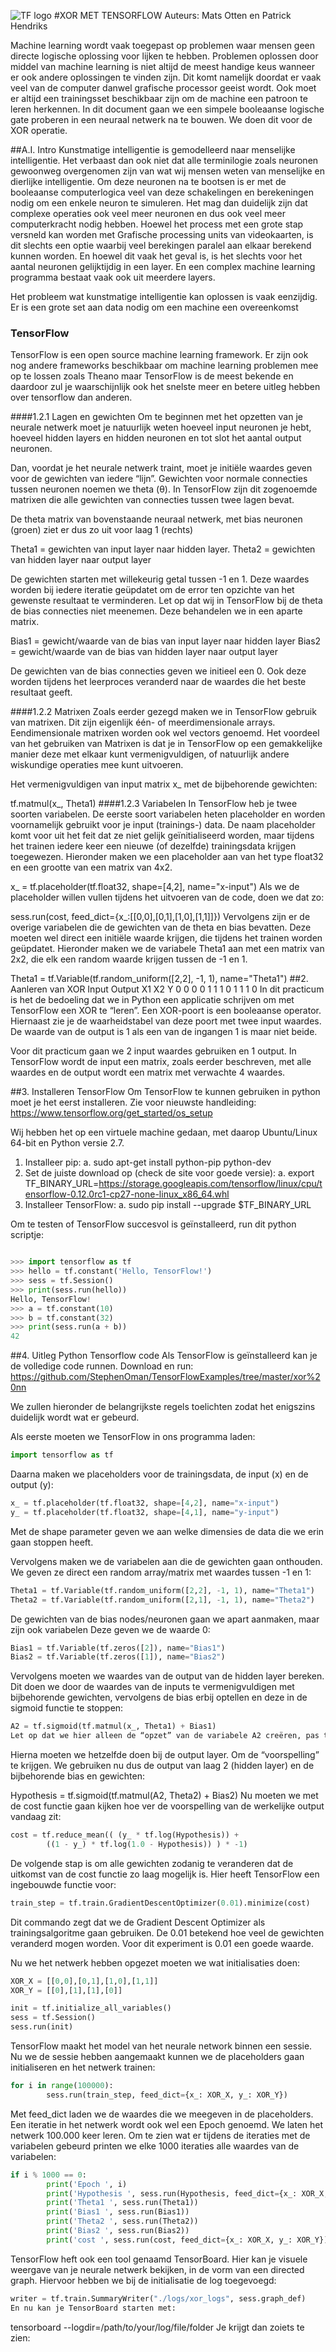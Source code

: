 ![TF logo](tf_logo.png "TensorFlow")
#XOR MET TENSORFLOW
Auteurs: Mats Otten en Patrick Hendriks

Machine learning wordt vaak toegepast op problemen waar mensen geen directe logische oplossing voor lijken te hebben.
Problemen oplossen door middel van machine learning is niet altijd de meest handige keus wanneer er ook andere oplossingen te vinden zijn.
Dit komt namelijk doordat er vaak veel van de computer danwel grafische processor geeist wordt. Ook moet er altijd een trainingsset beschikbaar zijn om de machine een patroon te leren herkennen.
In dit document gaan we een simpele booleaanse logische gate proberen in een neuraal netwerk na te bouwen. We doen dit voor de XOR operatie.

##A.I. Intro
Kunstmatige intelligentie is gemodelleerd naar menselijke intelligentie. Het verbaast dan ook niet dat alle terminilogie zoals neuronen gewoonweg overgenomen zijn van wat wij mensen weten van menselijke en dierlijke intelligentie.
Om deze neuronen na te bootsen is er met de booleaanse computerlogica veel van deze schakelingen en berekeningen nodig om een enkele neuron te simuleren. Het mag dan duidelijk zijn dat complexe operaties ook veel meer neuronen en dus ook veel meer computerkracht nodig hebben.
Hoewel het process met een grote stap versneld kan worden met Grafische processing units van videokaarten, is dit slechts een optie waarbij veel berekingen paralel aan elkaar berekend kunnen worden. En hoewel dit vaak het geval is,
is het slechts voor het aantal neuronen gelijktijdig in een layer. En een complex machine learning programma bestaat vaak ook uit meerdere layers. 

Het probleem wat kunstmatige intelligentie kan oplossen is vaak eenzijdig. Er is een grote set aan data nodig om een machine een overeenkomst 

### TensorFlow
TensorFlow is een open source machine learning framework. Er zijn ook nog andere frameworks beschikbaar om machine learning problemen mee op te lossen zoals Theano maar TensorFlow is de meest bekende en daardoor zul je waarschijnlijk ook het snelste meer en betere uitleg hebben over tensorflow dan anderen.

####1.2.1 Lagen en gewichten
Om te beginnen met het opzetten van je neurale netwerk moet je natuurlijk weten hoeveel input neuronen je hebt, hoeveel hidden layers en hidden neuronen en tot slot het aantal output neuronen.

Dan, voordat je het neurale netwerk traint, moet je initiële waardes geven voor de gewichten van iedere “lijn”. Gewichten voor normale connecties tussen neuronen noemen we theta (θ). In TensorFlow zijn dit zogenoemde matrixen die alle gewichten van connecties tussen twee lagen bevat.
 

De theta matrix van bovenstaande neuraal netwerk, met bias neuronen (groen) ziet er dus zo uit voor laag 1 (rechts)

	
Theta1 = gewichten van input layer naar hidden layer. 
Theta2 = gewichten van hidden layer naar output layer

De gewichten starten met willekeurig getal tussen -1 en 1. Deze waardes worden bij iedere iteratie geüpdatet om de error ten opzichte van het gewenste resultaat te verminderen. Let op dat wij in TensorFlow bij de theta de bias connecties niet meenemen. Deze behandelen we in een aparte matrix.

Bias1 = gewicht/waarde van de bias van input layer naar hidden layer
Bias2 = gewicht/waarde van de bias van hidden layer naar output layer

De gewichten van de bias connecties geven we initieel een 0. Ook deze worden tijdens het leerproces veranderd naar de waardes die het beste resultaat geeft.

####1.2.2 Matrixen
Zoals eerder gezegd maken we in TensorFlow gebruik van matrixen. Dit zijn eigenlijk één- of meerdimensionale arrays. Eendimensionale matrixen worden ook wel vectors genoemd. Het voordeel van het gebruiken van Matrixen is dat je in TensorFlow op een gemakkelijke manier deze met elkaar kunt vermenigvuldigen, of natuurlijk andere wiskundige operaties mee kunt uitvoeren.

Het vermenigvuldigen van input matrix x_ met de bijbehorende gewichten:

tf.matmul(x_, Theta1)
####1.2.3 Variabelen
In TensorFlow heb je twee soorten variabelen. De eerste soort variabelen heten placeholder en worden voornamelijk gebruikt voor je input (trainings-) data. De naam placeholder komt voor uit het feit dat ze niet gelijk geïnitialiseerd worden, maar tijdens het trainen iedere keer een nieuwe (of dezelfde) trainingsdata krijgen toegewezen. Hieronder maken we een placeholder aan van het type float32 en een grootte van een matrix van 4x2.

x_ = tf.placeholder(tf.float32, shape=[4,2], name="x-input")
Als we de placeholder willen vullen tijdens het uitvoeren van de code, doen we dat zo:

sess.run(cost, feed_dict={x_:[[0,0],[0,1],[1,0],[1,1]]})
Vervolgens zijn er de overige variabelen die de gewichten van de theta en bias bevatten. Deze moeten wel direct een initiële waarde krijgen, die tijdens het trainen worden geüpdatet. Hieronder maken we de variabele Theta1 aan met een matrix van 2x2, die elk een random waarde krijgen tussen de -1 en 1.

Theta1 = tf.Variable(tf.random_uniform([2,2], -1, 1), name="Theta1")
##2. Aanleren van XOR
Input	Output
X1	X2	Y
0	0	0
0	1	1
1	0	1
1	1	0
In dit practicum is het de bedoeling dat we in Python een applicatie schrijven om met TensorFlow een XOR te “leren”. Een XOR-poort is een booleaanse operator. Hiernaast zie je de waarheidstabel van deze poort met twee input waardes. De waarde van de output is 1 als een van de ingangen 1 is maar niet beide.

Voor dit practicum gaan we 2 input waardes gebruiken en 1 output. In TensorFlow wordt de input een matrix, zoals eerder beschreven, met alle waardes en de output wordt een matrix met verwachte 4 waardes.

##3. Installeren TensorFlow
Om TensorFlow te kunnen gebruiken in python moet je het eerst installeren. Zie voor nieuwste handleiding: https://www.tensorflow.org/get_started/os_setup

Wij hebben het op een virtuele machine gedaan, met daarop Ubuntu/Linux 64-bit en Python versie 2.7.

1)	Installeer pip:
a.	sudo apt-get install python-pip python-dev
2)	Set de juiste download op (check de site voor goede versie):
a.	export TF_BINARY_URL=https://storage.googleapis.com/tensorflow/linux/cpu/tensorflow-0.12.0rc1-cp27-none-linux_x86_64.whl
3)	Installeer TensorFlow:
a.	sudo pip install --upgrade $TF_BINARY_URL

Om te testen of TensorFlow succesvol is geïnstalleerd, run dit python scriptje:

```python

>>> import tensorflow as tf
>>> hello = tf.constant('Hello, TensorFlow!')
>>> sess = tf.Session()
>>> print(sess.run(hello))
Hello, TensorFlow!
>>> a = tf.constant(10)
>>> b = tf.constant(32)
>>> print(sess.run(a + b))
42
```
##4. Uitleg Python Tensorflow code
Als TensorFlow is geïnstalleerd kan je de volledige code runnen. Download en run: https://github.com/StephenOman/TensorFlowExamples/tree/master/xor%20nn 

We zullen hieronder de belangrijkste regels toelichten zodat het enigszins duidelijk wordt wat er gebeurd.

Als eerste moeten we TensorFlow in ons programma laden:

```python
import tensorflow as tf
```
Daarna maken we placeholders voor de trainingsdata, de input (x) en de output (y):

```python
x_ = tf.placeholder(tf.float32, shape=[4,2], name="x-input")
y_ = tf.placeholder(tf.float32, shape=[4,1], name="y-input")
```
Met de shape parameter geven we aan welke dimensies de data die we erin gaan stoppen heeft.

Vervolgens maken we de variabelen aan die de gewichten gaan onthouden. We geven ze direct een random array/matrix met waardes tussen -1 en 1:
```python
Theta1 = tf.Variable(tf.random_uniform([2,2], -1, 1), name="Theta1")
Theta2 = tf.Variable(tf.random_uniform([2,1], -1, 1), name="Theta2")
```
De gewichten van de bias nodes/neuronen gaan we apart aanmaken, maar zijn ook variabelen Deze geven we de waarde 0:
```python
Bias1 = tf.Variable(tf.zeros([2]), name="Bias1")
Bias2 = tf.Variable(tf.zeros([1]), name="Bias2")
```
Vervolgens moeten we waardes van de output van de hidden layer bereken. Dit doen we door de waardes van de inputs te vermenigvuldigen met bijbehorende gewichten, vervolgens de bias erbij optellen en deze in de sigmoid functie te stoppen:
```python
A2 = tf.sigmoid(tf.matmul(x_, Theta1) + Bias1)
Let op dat we hier alleen de “opzet” van de variabele A2 creëren, pas tijdens het runnen van de code wordt hiervoor de waarde berekend. (Zie sess.run()).
```
Hierna moeten we hetzelfde doen bij de output layer. Om de “voorspelling” te krijgen. We gebruiken nu dus de output van laag 2 (hidden layer) en de bijbehorende bias en gewichten:

Hypothesis = tf.sigmoid(tf.matmul(A2, Theta2) + Bias2)
Nu moeten we met de cost functie gaan kijken hoe ver de voorspelling van de werkelijke output vandaag zit:

```python
cost = tf.reduce_mean(( (y_ * tf.log(Hypothesis)) + 
        ((1 - y_) * tf.log(1.0 - Hypothesis)) ) * -1)
```
De volgende stap is om alle gewichten zodanig te veranderen dat de uitkomst van de cost functie zo laag mogelijk is. Hier heeft TensorFlow een ingebouwde functie voor:

```python
train_step = tf.train.GradientDescentOptimizer(0.01).minimize(cost)
```
Dit commando zegt dat we de Gradient Descent Optimizer als trainingsalgoritme gaan gebruiken. De 0.01 betekend hoe veel de gewichten veranderd mogen worden. Voor dit experiment is 0.01 een goede waarde.

Nu we het netwerk hebben opgezet moeten we wat initialisaties doen:
```python
XOR_X = [[0,0],[0,1],[1,0],[1,1]]
XOR_Y = [[0],[1],[1],[0]]

init = tf.initialize_all_variables()
sess = tf.Session()
sess.run(init)
```
TensorFlow maakt het model van het neurale network binnen een sessie. Nu we de sessie hebben aangemaakt kunnen we de placeholders gaan initialiseren en het netwerk trainen:
```python
for i in range(100000):
        sess.run(train_step, feed_dict={x_: XOR_X, y_: XOR_Y})
```
Met feed_dict laden we de waardes die we meegeven in de placeholders. Een iteratie in het netwerk wordt ook wel een Epoch genoemd. We laten het netwerk 100.000 keer leren. Om te zien wat er tijdens de iteraties met de variabelen gebeurd printen we elke 1000 iteraties alle waardes van de variabelen:
```python
if i % 1000 == 0:
        print('Epoch ', i)
        print('Hypothesis ', sess.run(Hypothesis, feed_dict={x_: XOR_X, y_: XOR_Y}))
        print('Theta1 ', sess.run(Theta1))
        print('Bias1 ', sess.run(Bias1))
        print('Theta2 ', sess.run(Theta2))
        print('Bias2 ', sess.run(Bias2))
        print('cost ', sess.run(cost, feed_dict={x_: XOR_X, y_: XOR_Y}))
```
TensorFlow heft ook een tool genaamd TensorBoard. Hier kan je visuele weergave van je neurale netwerk bekijken, in de vorm van een directed graph. Hiervoor hebben we bij de initialisatie de log toegevoegd:
```python
writer = tf.train.SummaryWriter("./logs/xor_logs", sess.graph_def)
En nu kan je TensorBoard starten met:
```
tensorboard --logdir=/path/to/your/log/file/folder
Je krijgt dan zoiets te zien: 
